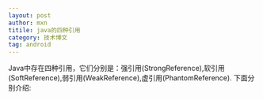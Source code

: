 ```yaml
---
layout: post
author: mxn
titile: java的四种引用
category: 技术博文
tag: android
---
```


Java中存在四种引用，它们分别是：强引用(StrongReference),软引用(SoftReference),弱引用(WeakReference),虚引用(PhantomReference).
下面分别介绍:

